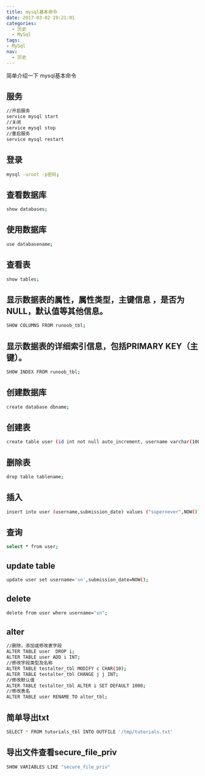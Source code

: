 ```yaml
---
title: mysql基本命令
date: 2017-03-02 19:21:01
categories:
  - 历史
  - MySql
tags:
- MySql
nav:
  - 历史
---
```

简单介绍一下 mysql基本命令
<!--more-->
## 服务
```bash
//开启服务
service mysql start
//关闭
service mysql stop
//重启服务
service mysql restart
```
## 登录
```bash
mysql -uroot -p密码;
```
## 查看数据库
```bash
show databases;
```

## 使用数据库
```bash
use databasename;
```
## 查看表
```bash
show tables;
```
## 显示数据表的属性，属性类型，主键信息 ，是否为 NULL，默认值等其他信息。
```bash
SHOW COLUMNS FROM runoob_tbl;
```
## 显示数据表的详细索引信息，包括PRIMARY KEY（主键）。

```bash
SHOW INDEX FROM runoob_tbl;
```

## 创建数据库
```bash
create database dbname;
```
## 创建表
```bash
create table user (id int not null auto_increment, username varchar(100) not null, submission_date date , primary key (id) );
```

## 删除表
```bash
drop table tablename;

```
## 插入
```bash
insert into user (username,submission_date) values ("supernever",NOW());
```

## 查询
```bash
select * from user;
```
## update table
```bash
update user set username='sn',submission_date=NOW();
```
## delete 
```bash
delete from user where username="sn";

```
## alter
```bash
//删除，添加或修改表字段
ALTER TABLE user  DROP i;
ALTER TABLE user ADD i INT;
//修改字段类型及名称
ALTER TABLE testalter_tbl MODIFY c CHAR(10);
ALTER TABLE testalter_tbl CHANGE j j INT;
//修改默认值
ALTER TABLE testalter_tbl ALTER i SET DEFAULT 1000;
//修改表名
ALTER TABLE user RENAME TO alter_tbl;
```
## 简单导出txt
```bash
SELECT * FROM tutorials_tbl INTO OUTFILE '/tmp/tutorials.txt'
```

## 导出文件查看secure_file_priv

```bash
SHOW VARIABLES LIKE "secure_file_priv"
```